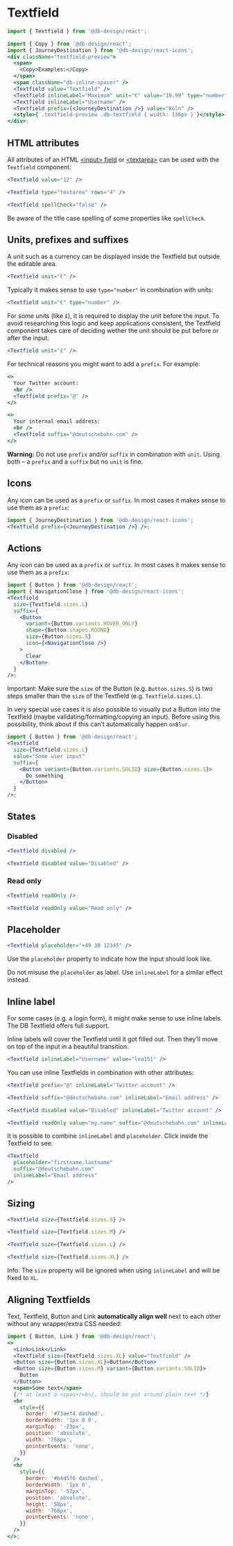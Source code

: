 # Textfield

```js
import { Textfield } from '@db-design/react';
```

```jsx noeditor
import { Copy } from '@db-design/react';
import { JourneyDestination } from '@db-design/react-icons';
<div className="textfield-preview">
  <span>
    <Copy>Examples:</Copy>
  </span>
  <span className="db-inline-spacer" />
  <Textfield value="Textfield" />
  <Textfield inlineLabel="Maximum" unit="€" value="19.99" type="number" />
  <Textfield inlineLabel="Username" />
  <Textfield prefix={<JourneyDestination />} value="Köln" />
  <style>{`.textfield-preview .db-textfield { width: 136px }`}</style>
</div>;
```

## HTML attributes

All attributes of an HTML [<input\> field](https://developer.mozilla.org/en-US/docs/Web/HTML/Element/input#Attributes) or [<textarea\>](https://developer.mozilla.org/en-US/docs/Web/HTML/Element/textarea#Attributes) can be used with the `Textfield` component:

```jsx
<Textfield value="12" />
```

```jsx
<Textfield type="textarea" rows="4" />
```

```jsx
<Textfield spellCheck="false" />
```

Be aware of the title case spelling of some properties like `spellCheck`.

## Units, prefixes and suffixes

A unit such as a currency can be displayed inside the Textfield but outside the editable area.

```jsx
<Textfield unit="€" />
```

Typically it makes sense to use `type="number"` in combination with units:

```jsx
<Textfield unit="€" type="number" />
```

For some units (like `£`), it is required to display the unit before the input. To avoid researching this logic and keep applications consistent, the Textfield component takes care of deciding wether the unit should be put before or after the input:

```jsx
<Textfield unit="£" />
```

For technical reasons you might want to add a `prefix`. For example:

```jsx
<>
  Your Twitter account:
  <br />
  <Textfield prefix="@" />
</>
```

```jsx
<>
  Your internal email address:
  <br />
  <Textfield suffix="@deutschebahn.com" />
</>
```

**Warning:** Do not use `prefix` and/or `suffix` in combination with `unit`. Using both – a `prefix` and a `suffix` but no `unit` is fine.

## Icons

Any icon can be used as a `prefix` or `suffix`. In most cases it makes sense to use them as a `prefix`:

```jsx
import { JourneyDestination } from '@db-design/react-icons';
<Textfield prefix={<JourneyDestination />} />;
```

## Actions

Any icon can be used as a `prefix` or `suffix`. In most cases it makes sense to use them as a `prefix`:

```jsx
import { Button } from '@db-design/react';
import { NavigationClose } from '@db-design/react-icons';
<Textfield
  size={Textfield.sizes.L}
  suffix={
    <Button
      variant={Button.variants.HOVER_ONLY}
      shape={Button.shapes.ROUND}
      size={Button.sizes.S}
      icon={<NavigationClose />}
    >
      Clear
    </Button>
  }
/>;
```

Important: Make sure the `size` of the Button (e.g. `Button.sizes.S`) is two steps smaller than the `size` of the Textfield (e.g. `Textfield.sizes.L`).

In very special use cases it is also possible to visually put a Button into the Textfield (maybe validating/formatting/copying an input). Before using this possibility, think about if this can’t automatically happen `onBlur`.

```jsx
import { Button } from '@db-design/react';
<Textfield
  size={Textfield.sizes.L}
  value="Some user input"
  suffix={
    <Button variant={Button.variants.SOLID} size={Button.sizes.S}>
      Do something
    </Button>
  }
/>;
```

## States

### Disabled

```jsx
<Textfield disabled />
```

```jsx
<Textfield disabled value="Disabled" />
```

### Read only

```jsx
<Textfield readOnly />
```

```jsx
<Textfield readOnly value="Read only" />
```

## Placeholder

```jsx
<Textfield placeholder="+49 30 12345" />
```

Use the `placeholder` property to indicate how the input should look like.

Do not misuse the `placeholder` as label. Use `inlineLabel` for a similar effect instead.

## Inline label

For some cases (e.g. a login form), it might make sense to use inline labels.
The DB Textfield offers full support.

Inline labels will cover the Textfield until it got filled out. Then they’ll
move on top of the input in a beautiful transition.

```jsx
<Textfield inlineLabel="Username" value="lea151" />
```

You can use inline Textfields in combination with other attributes:

```jsx
<Textfield prefix="@" inlineLabel="Twitter account" />
```

```jsx
<Textfield suffix="@deutschebahn.com" inlineLabel="Email address" />
```

```jsx
<Textfield disabled value="Disabled" inlineLabel="Twitter account" />
```

```jsx
<Textfield readOnly value="my.name" suffix="@deutschebahn.com" inlineLabel="Email address" />
```

It is possible to combine `inlineLabel` and `placeholder`. Click inside the Textfield to see:

```jsx
<Textfield
  placeholder="firstname.lastname"
  suffix="@deutschebahn.com"
  inlineLabel="Email address"
/>
```

## Sizing

```jsx
<Textfield size={Textfield.sizes.S} />
```

```jsx
<Textfield size={Textfield.sizes.M} />
```

```jsx
<Textfield size={Textfield.sizes.L} />
```

```jsx
<Textfield size={Textfield.sizes.XL} />
```

Info: The `size` property will be ignored when using `inlineLabel` and will be fixed to `XL`.

## Aligning Textfields

Text, Textfield, Button and Link **automatically align well** next to each other without any wrapper/extra CSS needed:

```jsx
import { Button, Link } from '@db-design/react';
<>
  <Link>Link</Link>
  <Textfield size={Textfield.sizes.XL} value="Textfield" />
  <Button size={Button.sizes.XL}>Button</Button>
  <Button size={Button.sizes.M} variant={Button.variants.SOLID}>
    Button
  </Button>
  <span>Some text</span>
  {/* at least a <span>/<b>/… should be put around plain text */}
  <hr
    style={{
      border: '#73aef4 dashed',
      borderWidth: '1px 0 0',
      marginTop: '-23px',
      position: 'absolute',
      width: '768px',
      pointerEvents: 'none',
    }}
  />
  <hr
    style={{
      border: '#b4d5f6 dashed',
      borderWidth: '1px 0',
      marginTop: '-57px',
      position: 'absolute',
      height: '58px',
      width: '768px',
      pointerEvents: 'none',
    }}
  />
</>;
```

